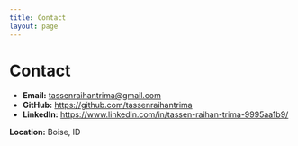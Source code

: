```yaml
---
title: Contact
layout: page
---
```


# Contact
- **Email:** [tassenraihantrima@gmail.com](mailto:tassenraihantrima@gmail.com)
- **GitHub:** <https://github.com/tassenraihantrima>
- **LinkedIn:** <https://www.linkedin.com/in/tassen-raihan-trima-9995aa1b9/>

**Location:** Boise, ID
